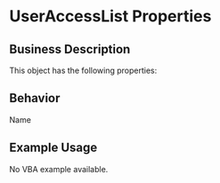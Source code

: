 # UserAccessList Properties

## Business Description
This object has the following properties:

## Behavior
Name

## Example Usage
No VBA example available.